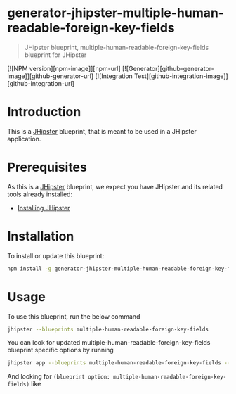 # generator-jhipster-multiple-human-readable-foreign-key-fields

> JHipster blueprint, multiple-human-readable-foreign-key-fields blueprint for JHipster

[![NPM version][npm-image]][npm-url]
[![Generator][github-generator-image]][github-generator-url]
[![Integration Test][github-integration-image]][github-integration-url]

# Introduction

This is a [JHipster](https://www.jhipster.tech/) blueprint, that is meant to be used in a JHipster application.

# Prerequisites

As this is a [JHipster](https://www.jhipster.tech/) blueprint, we expect you have JHipster and its related tools already installed:

- [Installing JHipster](https://www.jhipster.tech/installation/)

# Installation

To install or update this blueprint:

```bash
npm install -g generator-jhipster-multiple-human-readable-foreign-key-fields
```

# Usage

To use this blueprint, run the below command

```bash
jhipster --blueprints multiple-human-readable-foreign-key-fields
```

You can look for updated multiple-human-readable-foreign-key-fields blueprint specific options by running

```bash
jhipster app --blueprints multiple-human-readable-foreign-key-fields --help
```

And looking for `(blueprint option: multiple-human-readable-foreign-key-fields)` like


